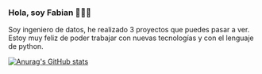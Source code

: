 ### Hola, soy Fabian 👋👨‍💻

Soy ingeniero de datos, he realizado 3 proyectos que puedes pasar a ver. Estoy muy feliz de poder trabajar con nuevas tecnologías y con el lenguaje de python. 

[![Anurag's GitHub stats](https://github-readme-stats.vercel.app/api?username=FabianRueda28)](https://github.com/anuraghazra/github-readme-stats)
